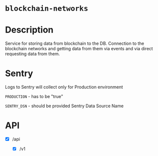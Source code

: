 # `blockchain-networks`

# Description

Service for storing data from blockchain to the DB. Connection to the blockchain networks and getting data from them via events and via direct requesting data from them.


# Sentry

Logs to Sentry will collect only for Production environment  

`PRODUCTION` - has to be "true"  

`SENTRY_DSN` - should be provided Sentry Data Source Name


# API

* [x] /api
    * [x] /v1


